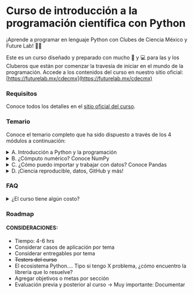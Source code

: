 # Curso de introducción a la programación científica con Python

¡Aprende a programar en lenguaje Python con Clubes de Ciencia México y Future Lab! 🐍🚀

Este es un curso diseñado y preparado con mucho 💙 y 💻 para las y los Cluberos que están por comenzar la travesía de iniciar en el mundo de la programación. Accede a los contenidos del curso en nuestro sitio oficial: [https://futurelab.mx/cdecmx](https://futurelab.mx/cdecmx)

### Requisitos

Conoce todos los detalles en el [sitio oficial del curso](https://futurelab.mx/cdecmx).

### Temario

Conoce el temario completo que ha sido dispuesto a través de los 4 módulos a continuación:

<details>
  <summary>A. Introducción a Python y la programación</summary>  
  
  - ¿Qué es programar?
  - ¿Qué es y por qué Python?
  - Introducción al entorno de trabajo → Google Colab + Markdown
  - I/O - ¡Hola mundo!
  - Variables, tipos y conversión
  - Operaciones básicas
  - Condicionales
  - Listas y tuplas
  - Ciclos
  - Diccionarios
  - Funciones
  - Módulos y paquetes
</details>

<details>
  <summary>B. ¿Cómputo numérico? Conoce <a src='https://www.nature.com/articles/s41586-020-2649-2'>NumPy</a></summary>

  - Introducción a [NumPy](https://www.nature.com/articles/s41586-020-2649-2)
  - Atributos, tamaño y forma
  - Indexación y slicing
  - Operaciones básicas, broadcasting
  - Valores únicos y cuentas
  - Matrices en NumPy
  - Trasposición, aplanamiento y reversa
  - Módulo random
  - Módulo de álgebra lineal
  - Conoce SciPy
</details>

<details>
  <summary>C. ¿Cómo puedo importar y trabajar con datos? Conoce Pandas</summary>

  - Introducción a Pandas
  - Dónde encontrar datos
  - Carga de datos de diferentes formatos
  - Series y DataFrames
  - Revisando los datos
  - Selección de datos por columna
  - Selección de datos por posición
  - Operaciones básicas: Estadísticos
  - Operaciones básicas: Apply
  - Unión de datos: Concatenación
  - Agrupación - groupby
</details>

 <details>
  <summary>D. ¡Ciencia reproducible, datos, GitHub y más!</summary>

  - Ambientes de computación:
    - Instalación de Python y Anaconda
    - El ecosistema de Jupyter
  - Dónde encontrar datos
  - Ciencia reproducible → Semillas aleatorias
  - Visualización
    - Filosofía
    - Diagramas básicos
  - GitHub y repositorios
    - Creación de repositorios
    - GitHub Pages
  - GitHub Student Developer Pack
</details>


### FAQ

<details>
  <summary>¿El curso tiene algún costo?</summary>
  No
</details>


### Roadmap

#### CONSIDERACIONES:
- Tiempo: 4-6 hrs
- Considerar casos de aplicación por tema
- Considerar entregables por tema
- ~~Testers del curso~~
- El ecosistema Python.... Tipo si tengo X problema, ¿cómo encuentro la librería que lo resuelve?
- Agregar objetivos o metas por sección
- Evaluación previa y posterior al curso → Muy importante: Documentar
